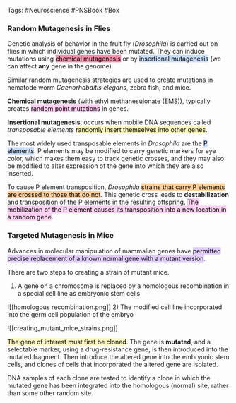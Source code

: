 Tags: #Neuroscience #PNSBook #Box

### Random Mutagenesis in Flies

Genetic analysis of behavior in the fruit fly (_Drosophila_) is carried out on flies in which individual genes have been mutated. They can induce mutations using <mark style="background: #FF5582A6;">chemical mutagenesis</mark> or by <mark style="background: #ADCCFFA6;">insertional mutagenesis</mark> (we can affect **any** gene in the genome).

Similar random mutagenesis strategies are used to create mutations in nematode worm _Caenorhabditis elegans_, zebra fish, and mice.

**Chemical mutagenesis** (with ethyl methanesulonate (EMS)), typically creates <mark style="background: #FFB8EBA6;">random point mutations</mark> in genes.

**Insertional mutagenesis**, occurs when mobile DNA sequences called _transposable elements_ <mark style="background: #FFF3A3A6;">randomly insert themselves into other genes</mark>.

The most widely used transposable elements in _Drosophila_ are the <mark style="background: #ADCCFFA6;">P elements</mark>. P elements may be modified to carry genetic markers for eye color, which makes them easy to track genetic crosses, and they may also be modified to alter expression  of the gene into which they are also inserted.

To cause P element transposition, _Drosophila_ <mark style="background: #FFB86CA6;">strains that carry P elements are crossed to those that do not</mark>. This genetic cross leads to **destabilization** and transposition of the P elements in the resulting offspring. <mark style="background: #FFB8EBA6;">The mobilization of the P element causes its transposition into a new location in a random gene</mark>.

### Targeted Mutagenesis in Mice
Advances in molecular manipulation of mammalian genes have <mark style="background: #D2B3FFA6;">permitted precise replacement of a known normal gene with a mutant version</mark>.

There are two steps to creating a strain of mutant mice.
1) A gene on a chromosome is replaced by a homologous recombination in a special cell line as embryonic stem cells

 ![[homologous recombination.png]]
2) The modified cell line incorporated into the germ cell population of the embryo

![[creating_mutant_mice_strains.png]]

<mark style="background: #FFF3A3A6;">The gene of interest must first be cloned</mark>. The gene is **mutated**, and a selectable marker, using a drug-resistance gene, is then introduced into the mutated fragment. Then introduce the altered gene into the embryonic stem cells, and clones of cells that incorporated the altered gene are isolated.

DNA samples of each clone are tested to identify a clone in which the mutated gene has been integrated into the homologous (normal) site, rather than some other random site.

